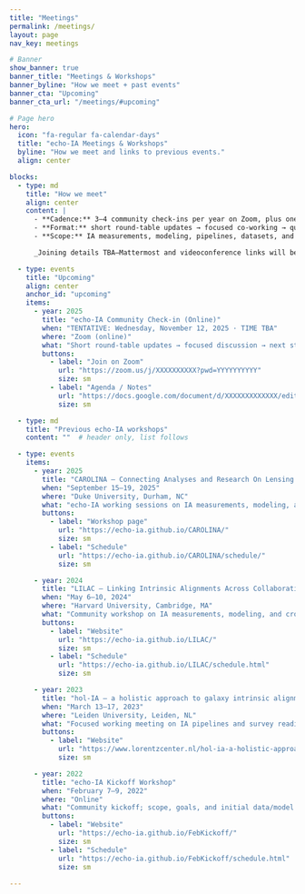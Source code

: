 ```yaml
---
title: "Meetings"
permalink: /meetings/
layout: page
nav_key: meetings

# Banner
show_banner: true
banner_title: "Meetings & Workshops"
banner_byline: "How we meet + past events"
banner_cta: "Upcoming"
banner_cta_url: "/meetings/#upcoming"

# Page hero
hero:
  icon: "fa-regular fa-calendar-days"
  title: "echo-IA Meetings & Workshops"
  byline: "How we meet and links to previous events."
  align: center

blocks:
  - type: md
    title: "How we meet"
    align: center
    content: |
      - **Cadence:** 3–4 community check-ins per year on Zoom, plus one in-person workshop annually.
      - **Format:** short round-table updates → focused co-working → quick wrap-up.
      - **Scope:** IA measurements, modeling, pipelines, datasets, and survey coordination.

      _Joining details TBA—Mattermost and videoconference links will be posted here once set up._

  - type: events
    title: "Upcoming"
    align: center
    anchor_id: "upcoming"
    items:
      - year: 2025
        title: "echo-IA Community Check-in (Online)"
        when: "TENTATIVE: Wednesday, November 12, 2025 · TIME TBA"
        where: "Zoom (online)"
        what: "Short round-table updates → focused discussion → next steps. All welcome."
        buttons:
          - label: "Join on Zoom"
            url: "https://zoom.us/j/XXXXXXXXXX?pwd=YYYYYYYYYY"
            size: sm
          - label: "Agenda / Notes"
            url: "https://docs.google.com/document/d/XXXXXXXXXXXXX/edit"
            size: sm

  - type: md
    title: "Previous echo-IA workshops"
    content: ""  # header only, list follows

  - type: events
    items:
      - year: 2025
        title: "CAROLINA — Connecting Analyses and Research On Lensing and INtrinsic Alignments"
        when: "September 15–19, 2025"
        where: "Duke University, Durham, NC"
        what: "echo-IA working sessions on IA measurements, modeling, and pipelines."
        buttons:
          - label: "Workshop page"
            url: "https://echo-ia.github.io/CAROLINA/"
            size: sm
          - label: "Schedule"
            url: "https://echo-ia.github.io/CAROLINA/schedule/"
            size: sm

      - year: 2024
        title: "LILAC — Linking Intrinsic Alignments Across Collaborations"
        when: "May 6–10, 2024"
        where: "Harvard University, Cambridge, MA"
        what: "Community workshop on IA measurements, modeling, and cross-survey coordination."
        buttons:
          - label: "Website"
            url: "https://echo-ia.github.io/LILAC/"
            size: sm
          - label: "Schedule"
            url: "https://echo-ia.github.io/LILAC/schedule.html"
            size: sm

      - year: 2023
        title: "hol-IA — a holistic approach to galaxy intrinsic alignments"
        when: "March 13–17, 2023"
        where: "Leiden University, Leiden, NL"
        what: "Focused working meeting on IA pipelines and survey readiness."
        buttons:
          - label: "Website"
            url: "https://www.lorentzcenter.nl/hol-ia-a-holistic-approach-to-galaxy-intrinsic-alignments.html"
            size: sm

      - year: 2022
        title: "echo-IA Kickoff Workshop"
        when: "February 7–9, 2022"
        where: "Online"
        what: "Community kickoff; scope, goals, and initial data/model coordination."
        buttons:
          - label: "Website"
            url: "https://echo-ia.github.io/FebKickoff/"
            size: sm
          - label: "Schedule"
            url: "https://echo-ia.github.io/FebKickoff/schedule.html"
            size: sm
            
---
```

